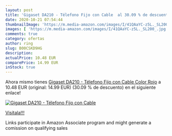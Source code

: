 ```yaml
---
layout: post
title: 'Gigaset DA210 - Télefono Fijo con Cable  al 30.09 % de descuento'
date: 2020-10-21 07:54:44
thumbnailImage: 'https://m.media-amazon.com/images/I/41QAaYC-z5L._SL200_.jpg'
images: [ 'https://m.media-amazon.com/images/I/41QAaYC-z5L._SL200_.jpg' ]
comments: true
category: ofertas
author: ring
slug: B00CSKD9HG
description:
actualPrice: 10.48 EUR
comparePrice: 14.99 EUR
inStock: true
---
```


Ahora mismo tienes [Gigaset DA210 - Télefono Fijo con Cable  Color Rojo](https://www.amazon.es/dp/B00CSKD9HG/?tag=tolees-21) a 10.48 EUR (original: 14.99 EUR) (30.09 %  de descuento) en el siguiente enlace!

[![Gigaset DA210 - Télefono Fijo con Cable ](https://m.media-amazon.com/images/I/41QAaYC-z5L._SL200_.jpg)](https://www.amazon.es/dp/B00CSKD9HG/?tag=tolees-21)

[Visítala!!!](https://www.amazon.es/dp/B00CSKD9HG/?tag=tolees-21)

Links participate in Amazon Associate program and might generate a comission on qualifying sales
